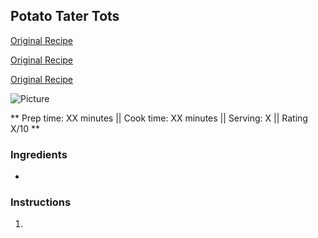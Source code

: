 ## Potato Tater Tots

[Original Recipe](https://paleogrubs.com/sweet-potato-tater-tots-recipe)

[Original Recipe](https://www.aheadofthyme.com/homemade-tater-tots-with-bacon/)

[Original Recipe](https://gutsybynature.com/2016/09/26/sweet-potato-bacon-tots-from-the-paleo-kids-cookbook/)


![Picture](../img/Link_to_picture)

** Prep time: XX minutes || Cook time: XX minutes || Serving: X || Rating X/10 **

### Ingredients

- 

### Instructions

1. 

